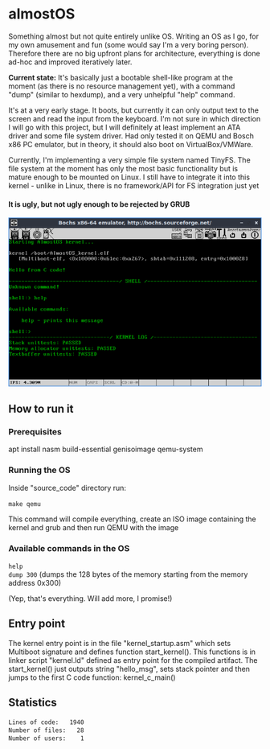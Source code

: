 # almostOS
Something almost but not quite entirely unlike OS. Writing an OS as I go, for my own amusement and fun (some would say I'm a very boring person). Therefore there are no big upfront plans for architecture, everything is done ad-hoc and improved iteratively later.

**Current state:** It's basically just a bootable shell-like program at the moment (as there is no resource management yet), with a command "dump" (similar to hexdump), and a very unhelpful "help" command.

It's at a very early stage. It boots, but currently it can only output text to the screen and read the input from the keyboard. I'm not sure in which direction I will go with this project, but I will definitely at least implement an ATA driver and some file system driver. Had only tested it on QEMU and Bosch x86 PC emulator, but in theory, it should also boot on VirtualBox/VMWare.

Currently, I'm implementing a very simple file system named TinyFS. The file system at the moment has only the most basic functionality but is mature enough to be mounted on Linux. I still have to integrate it into this kernel - unlike in Linux, there is no framework/API for FS integration just yet

#### It is ugly, but not ugly enough to be rejected by GRUB
![almostOS](/almostOS.png?raw=true "almostOS")

## How to run it

### Prerequisites
apt install nasm build-essential genisoimage qemu-system

### Running the OS
Inside "source_code" directory run:

`make qemu`

This command will compile everything, create an ISO image containing the kernel and grub and then run QEMU with the image

### Available commands in the OS

`help`  
`dump 300`  (dumps the 128 bytes of the memory starting from the memory address 0x300)

(Yep, that's everything. Will add more, I promise!)

## Entry point

The kernel entry point is in the file "kernel_startup.asm" which sets Multiboot signature and defines function start_kernel(). This functions is in linker script "kernel.ld" defined as entry point for the compiled artifact. The start_kernel() just outputs string "hello_msg", sets stack pointer and then jumps to the first C code function: kernel_c_main()

## Statistics

```
Lines of code:   1940
Number of files:   28
Number of users:    1
```

